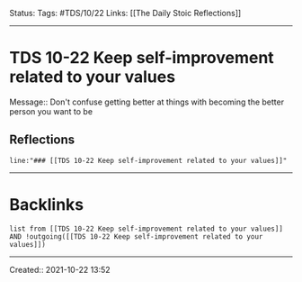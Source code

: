 Status:
Tags: #TDS/10/22 
Links: [[The Daily Stoic Reflections]]
___
# TDS 10-22 Keep self-improvement related to your values
Message:: Don't confuse getting better at things with becoming the better person you want to be

## Reflections
 ```query
line:"### [[TDS 10-22 Keep self-improvement related to your values]]"
```
___
# Backlinks
```dataview
list from [[TDS 10-22 Keep self-improvement related to your values]] AND !outgoing([[TDS 10-22 Keep self-improvement related to your values]])
```
___

Created:: 2021-10-22 13:52